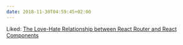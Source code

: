 ```yaml
---
date: 2018-11-30T04:59:45+02:00
---
```


Liked: [The Love-Hate Relationship between React Router and React Components](https://blog.bitsrc.io/the-love-hate-relationship-between-react-router-and-react-components-dee4aac5956c)
